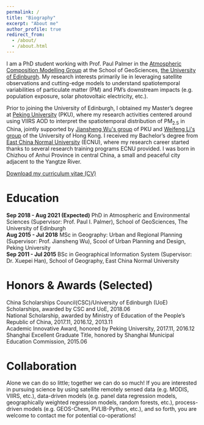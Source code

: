 ```yaml
---
permalink: /
title: "Biography"
excerpt: "About me"
author_profile: true
redirect_from: 
  - /about/
  - /about.html
---
```


I am a PhD student working with Prof. Paul Palmer in the [Atmospheric Composition Modelling Group](http://www.palmergroup.org/) at the School of GeoSciences, [the University of Edinburgh](https://www.ed.ac.uk/). My research interests primarily lie in leveraging satellite observations and cutting-edge models to understand spatiotemporal variabilities of particulate matter (PM) and PM’s downstream impacts (e.g. population exposure, solar photovoltaic electricity, etc.).

Prior to joining the University of Edinburgh, I obtained my Master’s degree at [Peking University](https://www.pku.edu.cn/) (PKU), where my research activities centered around using VIIRS AOD to interpret the spatiotemporal distribution of PM<sub>2.5</sub> in China, jointly supported by [Jiansheng Wu's group](http://web.pkusz.edu.cn/wujs) of PKU and [Weifeng Li's group](http://fac.arch.hku.hk/upad/wfli/) of the University of Hong Kong. I received my Bachelor’s degree from [East China Normal University](https://www.ecnu.edu.cn/) (ECNU), where my research career started thanks to several research training programs ECNU provided. I was born in Chizhou of Anhui Province in central China, a small and peaceful city adjacent to the Yangtze River.

[Download my curriculum vitae (CV)](https://feiyao-edinburgh.github.io/files/FeiCV.pdf)

Education
======
<b>Sep 2018 - Aug 2021 (Expected)</b> PhD in Atmospheric and Environmental Sciences (Supervisor: Prof. Paul I. Palmer), School of GeoSciences, The University of Edinburgh<br/>
<b>Aug 2015 - Jul 2018</b> MSc in Geography: Urban and Regional Planning (Supervisor: Prof. Jiansheng Wu), Scool of Urban Planning and Design, Peking University<br/>
<b>Sep 2011 - Jul 2015</b> BSc in Geographical Information System (Supervisor: Dr. Xuepei Han), School of Geography, East China Normal University

Honors & Awards (Selected)
======
China Scholarships Council(CSC)/University of Edinburgh (UoE) Scholarships, awarded by CSC and UoE, 2018.06<br/>
National Scholarship, awarded by Ministry of Education of the People’s Republic of China, 2017.11, 2016.12, 2013.11<br/>
Academic Innovative Award, honored by Peking University, 2017.11, 2016.12<br/>
Shanghai Excellent Graduate Title, honored by Shanghai Municipal Education Commission, 2015.06

Collaboration
======
Alone we can do so little; together we can do so much! If you are interested in pursuing science by using satellite remotely sensed data (e.g. MODIS, VIIRS, etc.), data-driven models (e.g. panel data regression models, geographically weighted regression models, random forests, etc.), process-driven models (e.g. GEOS-Chem, PVLIB-Python, etc.), and so forth, you are welcome to contact me for potential co-operations!

